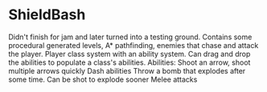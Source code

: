# ShieldBash

Didn't finish for jam and later turned into a testing ground.
Contains some procedural generated levels, A* pathfinding, enemies that chase and attack the player.
Player class system with an ability system. Can drag and drop the abilities to populate a class's abilities.
Abilities:
Shoot an arrow, shoot multiple arrows quickly
Dash abilities
Throw a bomb that explodes after some time. Can be shot to explode sooner
Melee attacks
